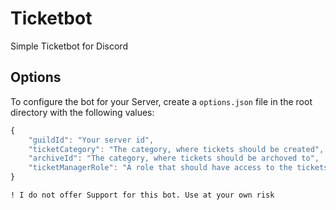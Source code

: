 # Ticketbot

Simple Ticketbot for Discord

## Options

To configure the bot for your Server, create a `options.json` file in the root directory with the following values:

```js
{
    "guildId": "Your server id",
    "ticketCategory": "The category, where tickets should be created",
    "archiveId": "The category, where tickets should be archoved to",
    "ticketManagerRole": "A role that should have access to the tickets and get pinged when one is created"
}
```


```
! I do not offer Support for this bot. Use at your own risk
```
